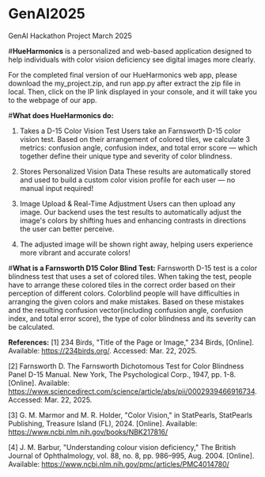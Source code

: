 # GenAI2025
GenAI Hackathon Project March 2025


#**HueHarmonics** is a personalized and web-based application designed to help individuals with color vision deficiency see digital images more clearly. 


For the completed final version of our HueHarmonics web app, please download the my_project.zip, and run app.py after extract the zip file in local. Then, click on the IP link displayed in your console, and it will take you to the webpage of our app.


#**What does HueHarmonics do:**
1. Takes a D-15 Color Vision Test
   Users take an Farnsworth D-15 color vision test. Based on their arrangement of colored tiles, we calculate 3 metrics: confusion angle,
   confusion index, and total error score — which together define their unique type and severity of color blindness.

2. Stores Personalized Vision Data
   These results are automatically stored and used to build a custom color vision profile for each user — no manual input required!

3. Image Upload & Real-Time Adjustment
   Users can then upload any image. Our backend uses the test results to automatically adjust the image's colors by shifting hues and enhancing          contrasts in directions the user can better perceive.
   
4. The adjusted image will be shown right away, helping users experience more vibrant and accurate colors!

#**What is a Farnsworth D15 Color Blind Test:**
Farnsworth D-15 test is a color blindness test that uses a set of colored tiles. When taking the test, people have to arrange these colored tiles in the correct order based on their perception of different colors. Colorblind people will have difficulties in arranging the given colors and make mistakes. Based on these mistakes and the resulting confusion vector(including confusion angle, confusion index, and total error score), the type of color blindness and its severity can be calculated.


**References:**
[1] 234 Birds, "Title of the Page or Image," 234 Birds, [Online]. Available: https://234birds.org/. Accessed: Mar. 22, 2025.

[2] Farnsworth D. The Farnsworth Dichotomous Test for Color Blindness Panel D-15 Manual. New York, The Psychological Corp., 1947, pp. 1-8. [Online]. 
    Available: https://www.sciencedirect.com/science/article/abs/pii/0002939466916734. Accessed: Mar. 22, 2025.

[3] G. M. Marmor and M. R. Holder, "Color Vision," in StatPearls, StatPearls Publishing, Treasure Island (FL), 2024. [Online]. Available: 
    https://www.ncbi.nlm.nih.gov/books/NBK217816/

[4] J. M. Barbur, "Understanding colour vision deficiency," The British Journal of Ophthalmology, vol. 88, no. 8, pp. 986–995, Aug. 2004. [Online]. 
    Available: https://www.ncbi.nlm.nih.gov/pmc/articles/PMC4014780/
